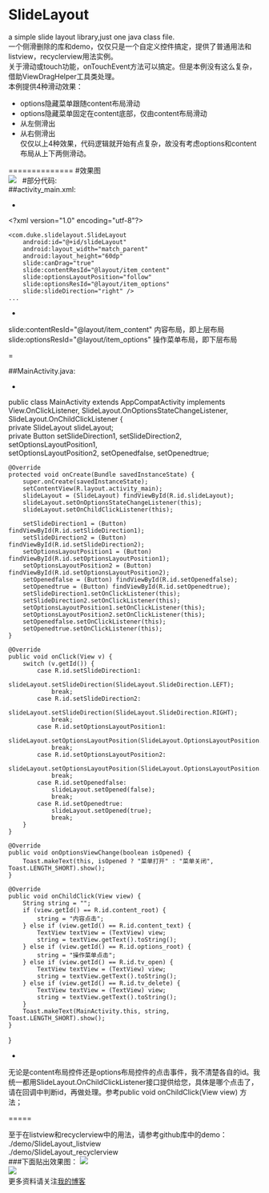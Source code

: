# SlideLayout
a simple slide layout library,just one java class file.  
一个侧滑删除的库和demo，仅仅只是一个自定义控件搞定，提供了普通用法和listview，recyclerview用法实例。  
关于滑动或touch功能，onTouchEvent方法可以搞定。但是本例没有这么复杂，借助ViewDragHelper工具类处理。  
本例提供4种滑动效果：  
* options隐藏菜单跟随content布局滑动  
* options隐藏菜单固定在content底部，仅由content布局滑动  
* 从左侧滑出  
* 从右侧滑出  
仅仅以上4种效果，代码逻辑就开始有点复杂，故没有考虑options和content布局从上下两侧滑动。  

==============
#效果图  
![](https://github.com/mengzhinan/SlideLayout/blob/master/demo.gif)  
#部分代码:  
##activity_main.xml:

-

\<?xml version="1.0" encoding="utf-8"?>
<LinearLayout xmlns:android="http://schemas.android.com/apk/res/android"
    xmlns:slide="http://schemas.android.com/apk/res-auto"
    xmlns:tools="http://schemas.android.com/tools"
    android:layout_width="match_parent"
    android:layout_height="match_parent"
    android:orientation="vertical">

    <com.duke.slidelayout.SlideLayout
        android:id="@+id/slideLayout"
        android:layout_width="match_parent"
        android:layout_height="60dp"
        slide:canDrag="true"
        slide:contentResId="@layout/item_content"
        slide:optionsLayoutPosition="follow"
        slide:optionsResId="@layout/item_options"
        slide:slideDirection="right" />
    ...
</LinearLayout>

-

slide:contentResId="@layout/item_content" 内容布局，即上层布局  
slide:optionsResId="@layout/item_options" 操作菜单布局，即下层布局

=

##MainActivity.java:  

-

public class MainActivity extends AppCompatActivity implements View.OnClickListener,
    SlideLayout.OnOptionsStateChangeListener, SlideLayout.OnChildClickListener {  
    private SlideLayout slideLayout;  
    private Button setSlideDirection1, setSlideDirection2, setOptionsLayoutPosition1,  
    setOptionsLayoutPosition2, setOpenedfalse, setOpenedtrue;  

    @Override
    protected void onCreate(Bundle savedInstanceState) {
        super.onCreate(savedInstanceState);
        setContentView(R.layout.activity_main);
        slideLayout = (SlideLayout) findViewById(R.id.slideLayout);
        slideLayout.setOnOptionsStateChangeListener(this);
        slideLayout.setOnChildClickListener(this);

        setSlideDirection1 = (Button) findViewById(R.id.setSlideDirection1);
        setSlideDirection2 = (Button) findViewById(R.id.setSlideDirection2);
        setOptionsLayoutPosition1 = (Button) findViewById(R.id.setOptionsLayoutPosition1);
        setOptionsLayoutPosition2 = (Button) findViewById(R.id.setOptionsLayoutPosition2);
        setOpenedfalse = (Button) findViewById(R.id.setOpenedfalse);
        setOpenedtrue = (Button) findViewById(R.id.setOpenedtrue);
        setSlideDirection1.setOnClickListener(this);
        setSlideDirection2.setOnClickListener(this);
        setOptionsLayoutPosition1.setOnClickListener(this);
        setOptionsLayoutPosition2.setOnClickListener(this);
        setOpenedfalse.setOnClickListener(this);
        setOpenedtrue.setOnClickListener(this);
    }

    @Override
    public void onClick(View v) {
        switch (v.getId()) {
            case R.id.setSlideDirection1:
                slideLayout.setSlideDirection(SlideLayout.SlideDirection.LEFT);
                break;
            case R.id.setSlideDirection2:
                slideLayout.setSlideDirection(SlideLayout.SlideDirection.RIGHT);
                break;
            case R.id.setOptionsLayoutPosition1:
                slideLayout.setOptionsLayoutPosition(SlideLayout.OptionsLayoutPosition.FIXED);
                break;
            case R.id.setOptionsLayoutPosition2:
                slideLayout.setOptionsLayoutPosition(SlideLayout.OptionsLayoutPosition.FOLLOW);
                break;
            case R.id.setOpenedfalse:
                slideLayout.setOpened(false);
                break;
            case R.id.setOpenedtrue:
                slideLayout.setOpened(true);
                break;
        }
    }

    @Override
    public void onOptionsViewChange(boolean isOpened) {
        Toast.makeText(this, isOpened ? "菜单打开" : "菜单关闭", Toast.LENGTH_SHORT).show();
    }

    @Override
    public void onChildClick(View view) {
        String string = "";
        if (view.getId() == R.id.content_root) {
            string = "内容点击";
        } else if (view.getId() == R.id.content_text) {
            TextView textView = (TextView) view;
            string = textView.getText().toString();
        } else if (view.getId() == R.id.options_root) {
            string = "操作菜单点击";
        } else if (view.getId() == R.id.tv_open) {
            TextView textView = (TextView) view;
            string = textView.getText().toString();
        } else if (view.getId() == R.id.tv_delete) {
            TextView textView = (TextView) view;
            string = textView.getText().toString();
        }
        Toast.makeText(MainActivity.this, string, Toast.LENGTH_SHORT).show();
    }
}

-

无论是content布局控件还是options布局控件的点击事件，我不清楚各自的id。我统一都用SlideLayout.OnChildClickListener接口提供给您，具体是哪个点击了，请在回调中判断id，再做处理。参考public void onChildClick(View view) 方法；

=====

至于在listview和recyclerview中的用法，请参考github库中的demo：  
./demo/SlideLayout_listview  
./demo/SlideLayout_recyclerview  
###下面贴出效果图：
![](https://github.com/mengzhinan/SlideLayout/blob/master/listview.gif)    
![](https://github.com/mengzhinan/SlideLayout/blob/master/recyclerview.gif)    
更多资料请关注[我的博客](http://blog.csdn.net/fesdgasdgasdg?viewmode=contents)



